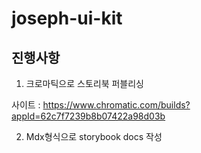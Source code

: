 # joseph-ui-kit

## 진행사항

1. 크로마틱으로 스토리북 퍼블리싱

사이트 : https://www.chromatic.com/builds?appId=62c7f7239b8b07422a98d03b

2. Mdx형식으로 storybook docs 작성
